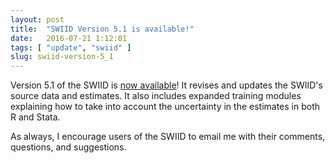 ```yaml
---
layout: post
title:  "SWIID Version 5.1 is available!"
date:   2016-07-21 1:12:01
tags: [ "update", "swiid" ]
slug: swiid-version-5_1
---
```


Version 5.1 of the SWIID is [now available](../swiid/swiid_downloads.html)!  It revises and updates the SWIID's source data and estimates.  It also includes expanded training modules explaining how to take into account the uncertainty in the estimates in both R and Stata.

As always, I encourage users of the SWIID to email me with their comments, questions, and suggestions.
